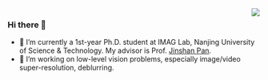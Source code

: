  <img align="right" src="https://github-readme-stats.vercel.app/api?username=sunny2109&show_icons=true&icon_color=CE1D2D&text_color=718096&bg_color=ffffff&hide_title=true" />

### Hi there 👋
- 🏫 I’m currently a 1st-year Ph.D. student at IMAG Lab, Nanjing University of Science & Technology. My advisor is Prof. [Jinshan Pan](https://jspan.github.io/).
- 📔 I’m working on low-level vision problems, especially image/video super-resolution, deblurring.

